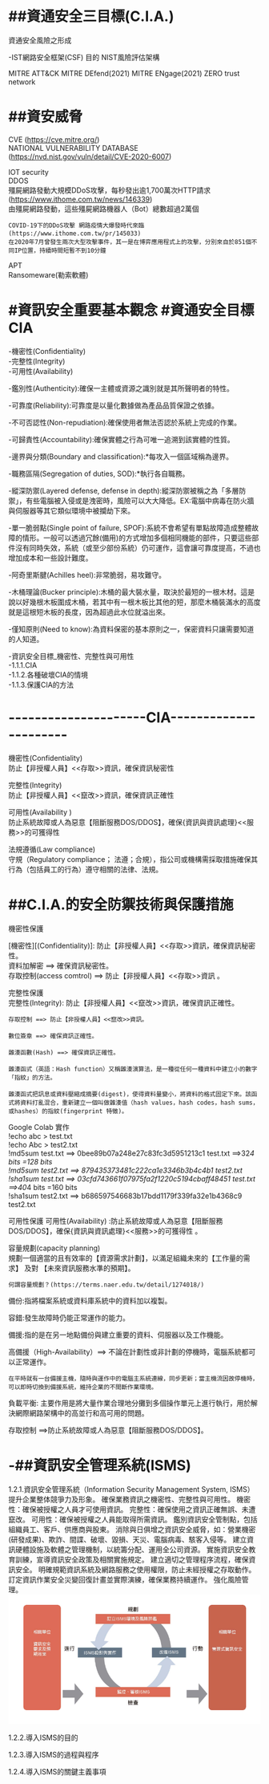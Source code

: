 ##資通安全三目標(C.I.A.)
======
資通安全風險之形成

-IST網路安全框架(CSF)
   目的
NIST風險評估架構

MITRE ATT&CK
MITRE DEfend(2021)
MITRE ENgage(2021)
ZERO trust network




##資安威脅  
=======
CVE (https://cve.mitre.org/)  
NATIONAL VULNERABILITY DATABASE (https://nvd.nist.gov/vuln/detail/CVE-2020-6007)  


IOT security  
DDOS  
    殭屍網路發動大規模DDoS攻擊，每秒發出逾1,700萬次HTTP請求 (https://www.ithome.com.tw/news/146339)  
    由殭屍網路發動，這些殭屍網路機器人（Bot）總數超過2萬個  
     
    COVID-19下的DDoS攻擊 網路疫情大爆發時代來臨(https://www.ithome.com.tw/pr/145033)  
    在2020年7月曾發生兩次大型攻擊事件，其一是在博弈應用程式上的攻擊，分別來自於851個不同IP位置，持續時間短暫不到10分鐘  
 
    
  
APT  
Ransomeware(勒索軟體)  



#資訊安全重要基本觀念  #資通安全目標CIA  
======
-機密性(Confidentiality)  
-完整性(Integrity)  
-可用性(Availability)  

-鑑別性(Authenticity):確保一主體或資源之識別就是其所聲明者的特性。  

-可靠度(Reliability):可靠度是以量化數據做為產品品質保證之依據。

-不可否認性(Non-repudiation):確保使用者無法否認於系統上完成的作業。

-可歸責性(Accountability):確保實體之行為可唯一追溯到該實體的性質。  

-邊界與分類(Boundary and classification):*每攻入一個區域稱為邊界。    

-職務區隔(Segregation of duties, SOD):*執行各自職務。  

-縱深防禦(Layered defense, defense in depth):縱深防禦被稱之為「多層防禦」，有些電腦被入侵或是洩密時，風險可以大大降低。EX:電腦中病毒在防火牆與伺服器等其它類似環境中被攔劫下來。  

-單一脆弱點(Single point of failure, SPOF):系統不會希望有單點故障造成整體故障的情形。一般可以透過冗餘(備用)的方式增加多個相同機能的部件，只要這些部件沒有同時失效，系統（或至少部份系統）仍可運作，這會讓可靠度提高，不過也增加成本和一些設計難度。

-阿奇里斯腱(Achilles heel):非常脆弱，易攻難守。

-木桶理論(Bucker principle):木桶的最大裝水量，取決於最短的一根木材。這是說以好幾根木板圍成木桶，若其中有一根木板比其他的短，那麼木桶裝滿水的高度就是這根短木板的長度，因為超過此水位就溢出來。  

-僅知原則(Need to know):為資料保密的基本原則之一，保密資料只讓需要知道的人知道。  

-資訊安全目標_機密性、完整性與可用性  
   -1.1.1.CIA  
   -1.1.2.各種破壞CIA的情境  
   -1.1.3.保護CIA的方法  
   
---------------------CIA----------------------  
====
機密性(Confidentiality)  
防止【非授權人員】<<存取>>資訊，確保資訊秘密性  

完整性(Integrity)  
防止【非授權人員】<<竄改>>資訊，確保資訊正確性  

可用性(Availability )  
防止系統故障或人為惡意【阻斷服務DOS/DDOS】，確保{資訊與資訊處理}<<服務>>的可獲得性  

法規遵循(Law compliance)  
守規（Regulatory compliance； 法遵；合規），指公司或機構需採取措施確保其行為（包括員工的行為）遵守相關的法律、法規。  
   

##C.I.A.的安全防禦技術與保護措施  
====
機密性保護  

[機密性][(Confidentiality)]: 防止【非授權人員】<<存取>>資訊，確保資訊秘密性。    
資料加解密 ==> 確保資訊秘密性。    
存取控制(access comtrol) ==> 防止【非授權人員】<<存取>>資訊 。   

完整性保護  
  完整性(Integrity): 防止【非授權人員】<<竄改>>資訊，確保資訊正確性。
  
    存取控制 ==> 防止【非授權人員】<<竄改>>資訊。    
    
    數位簽章 ==> 確保資訊正確性。    
    
    雜湊函數(Hash) ==> 確保資訊正確性。    
    
    雜湊函式（英語：Hash function）又稱雜湊演算法，是一種從任何一種資料中建立小的數字「指紋」的方法。  
    
    雜湊函式把訊息或資料壓縮成摘要(digest)，使得資料量變小，將資料的格式固定下來。該函式將資料打亂混合，重新建立一個叫做雜湊值（hash values，hash codes，hash sums，或hashes）的指紋(fingerprint 特徵)。  
    
Google Colab 實作  
  !echo abc > test.txt  
  !echo Abc > test2.txt  
  !md5sum test.txt  ==> 0bee89b07a248e27c83fc3d5951213c1  test.txt  ==>32*4 bits =128 bits  
  !md5sum test2.txt ==> 879435373481c222ca1e3346b3b4c4b1  test2.txt  
  !sha1sum test.txt ==> 03cfd743661f07975fa2f1220c5194cbaff48451  test.txt ==>40*4 bits =160 bits  
  !sha1sum test2.txt ==> b686597546683b17bdd1179f339fa32e1b4368c9  test2.txt  
 

可用性保護
  可用性(Availability) :防止系統故障或人為惡意【阻斷服務DOS/DDOS】，確保{資訊與資訊處理}<<服務>>的可獲得性  。 
  
  容量規劃(capacity planning)  
    規劃一個適當的且有效率的【資源需求計劃】，以滿足組織未來的【工作量的需求】 及對 【未來資訊服務水準的預期】。
    
    何謂容量規劃？(https://terms.naer.edu.tw/detail/1274018/)  
  備份:指將檔案系統或資料庫系統中的資料加以複製。  
  
  容錯:發生故障時仍能正常運作的能力。  
 
  備援:指的是在另一地點備份與建立重要的資料、伺服器以及工作機能。  
  
  高備援（High-Availability）==> 不論在計劃性或非計劃的停機時，電腦系統都可以正常運作。  
  
    在平時就有一台備援主機，隨時與運作中的電腦主系統連線，同步更新；當主機流因故停機時，可以即時切換到備援系統，維持企業的不間斷作業環境。  
    
   負載平衡: 主要作用是將大量作業合理地分攤到多個操作單元上進行執行，用於解決網際網路架構中的高並行和高可用的問題。  
   
  存取控制 ==>防止系統故障或人為惡意【阻斷服務DOS/DDOS】。
  
  
  -##資訊安全管理系統(ISMS)    
  ===
   1.2.1.資訊安全管理系統（Information Security Management System, ISMS）  
      提升企業整体競爭力及形象。
      確保業務資訊之機密性、完整性與可用性。
      機密性：確保被授權之人員才可使用資訊。
      完整性：確保使用之資訊正確無誤、未遭竄改。
      可用性：確保被授權之人員能取得所需資訊。
      鑑別資訊安全管制點，包括組織員工、客戶、供應商與股東。
      消除與日俱增之資訊安全威脅，如：營業機密(研發成果)、欺詐、間諜、破壞、毀損、天災、電腦病毒、駭客入侵等。
      建立資訊硬體設施及軟體之管理機制，以統籌分配、運用全公司資源。
      實施資訊安全教育訓練，宣導資訊安全政策及相關實施規定。
      建立適切之管理程序流程，確保資訊安全。
      明確規範資訊系統及網路服務之使用權限，防止未經授權之存取動作。
      訂定資訊作業安全災變回復計畫並實際演練，確保業務持續運作。
      強化風險管理。
   ![擷取](https://github.com/j27554212/iPAS/blob/main/%E6%93%B7%E5%8F%96.PNG)
   
   1.2.2.導入ISMS的目的    
   
   1.2.3.導入ISMS的過程與程序    
   
   1.2.4.導入ISMS的關鍵主義事項    
   
   
